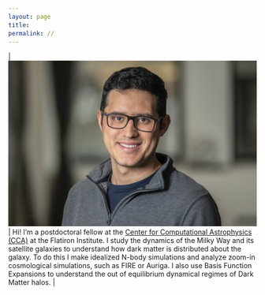 ```yaml
---
layout: page
title: 
permalink: //
---
```



| <img class="profile-picture" src="./ng.jpg" width="600"> | Hi! I’m a postdoctoral fellow at the [Center for Computational Astrophysics (CCA)](https://www.simonsfoundation.org/flatiron/center-for-computational-astrophysics/) at the Flatiron Institute. I study the dynamics of the Milky Way and its satellite galaxies to understand how dark matter is distributed about the galaxy. To do this I make idealized N-body simulations and analyze zoom-in cosmological simulations, such as FIRE or Auriga. I also use Basis Function Expansions to understand the out of equilibrium dynamical regimes of Dark Matter halos. |
